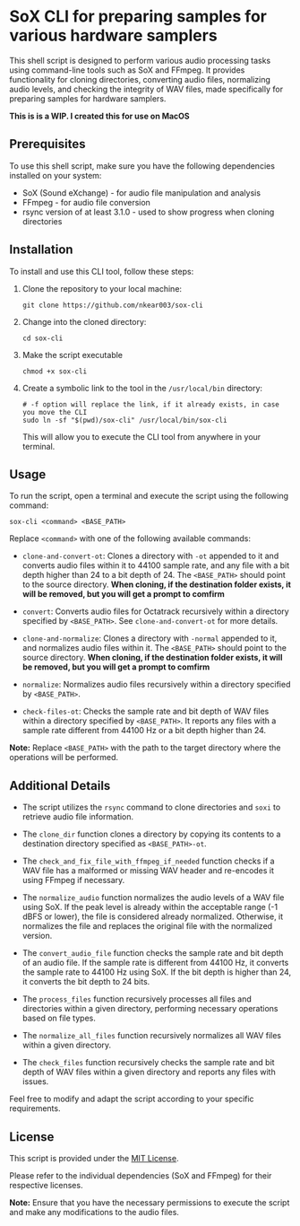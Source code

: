 # SoX CLI for preparing samples for various hardware samplers

This shell script is designed to perform various audio processing tasks using command-line tools such as SoX and FFmpeg. It provides functionality for cloning directories, converting audio files, normalizing audio levels, and checking the integrity of WAV files, made specifically for preparing samples for hardware samplers.

**This is is a WIP. I created this for use on MacOS**

## Prerequisites

To use this shell script, make sure you have the following dependencies installed on your system:

- SoX (Sound eXchange) - for audio file manipulation and analysis
- FFmpeg - for audio file conversion
- rsync version of at least 3.1.0 - used to show progress when cloning directories

## Installation

To install and use this CLI tool, follow these steps:

1. Clone the repository to your local machine:

    ```shell
    git clone https://github.com/nkear003/sox-cli
    ```
 
2. Change into the cloned directory:

    ```shell
    cd sox-cli
    ```

3. Make the script executable

    ```shell
    chmod +x sox-cli
    ```

4. Create a symbolic link to the tool in the `/usr/local/bin` directory:

    ```shell
    # -f option will replace the link, if it already exists, in case you move the CLI
    sudo ln -sf "$(pwd)/sox-cli" /usr/local/bin/sox-cli
    ```

    This will allow you to execute the CLI tool from anywhere in your terminal.

## Usage

To run the script, open a terminal and execute the script using the following command:

```shell
sox-cli <command> <BASE_PATH>
```


Replace `<command>` with one of the following available commands:

- `clone-and-convert-ot`: Clones a directory with `-ot` appended to it and converts audio files within it to 44100 sample rate, and any file with a bit depth higher than 24 to a bit depth of 24. The `<BASE_PATH>` should point to the source directory. **When cloning, if the destination folder exists, it will be removed, but you will get a prompt to comfirm**

- `convert`: Converts audio files for Octatrack recursively within a directory specified by `<BASE_PATH>`. See `clone-and-convert-ot` for more details.

- `clone-and-normalize`: Clones a directory with `-normal` appended to it, and normalizes audio files within it. The `<BASE_PATH>` should point to the source directory. **When cloning, if the destination folder exists, it will be removed, but you will get a prompt to comfirm**

- `normalize`: Normalizes audio files recursively within a directory specified by `<BASE_PATH>`.

- `check-files-ot`: Checks the sample rate and bit depth of WAV files within a directory specified by `<BASE_PATH>`. It reports any files with a sample rate different from 44100 Hz or a bit depth higher than 24.

**Note:** Replace `<BASE_PATH>` with the path to the target directory where the operations will be performed.

## Additional Details

- The script utilizes the `rsync` command to clone directories and `soxi` to retrieve audio file information.

- The `clone_dir` function clones a directory by copying its contents to a destination directory specified as `<BASE_PATH>-ot`.

- The `check_and_fix_file_with_ffmpeg_if_needed` function checks if a WAV file has a malformed or missing WAV header and re-encodes it using FFmpeg if necessary.

- The `normalize_audio` function normalizes the audio levels of a WAV file using SoX. If the peak level is already within the acceptable range (-1 dBFS or lower), the file is considered already normalized. Otherwise, it normalizes the file and replaces the original file with the normalized version.

- The `convert_audio_file` function checks the sample rate and bit depth of an audio file. If the sample rate is different from 44100 Hz, it converts the sample rate to 44100 Hz using SoX. If the bit depth is higher than 24, it converts the bit depth to 24 bits.

- The `process_files` function recursively processes all files and directories within a given directory, performing necessary operations based on file types.

- The `normalize_all_files` function recursively normalizes all WAV files within a given directory.

- The `check_files` function recursively checks the sample rate and bit depth of WAV files within a given directory and reports any files with issues.

Feel free to modify and adapt the script according to your specific requirements.

## License

This script is provided under the [MIT License](https://opensource.org/licenses/MIT).

Please refer to the individual dependencies (SoX and FFmpeg) for their respective licenses.

**Note:** Ensure that you have the necessary permissions to execute the script and make any modifications to the audio files.
